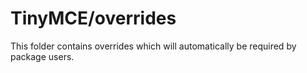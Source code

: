 # TinyMCE/overrides

This folder contains overrides which will automatically be required by package users.
